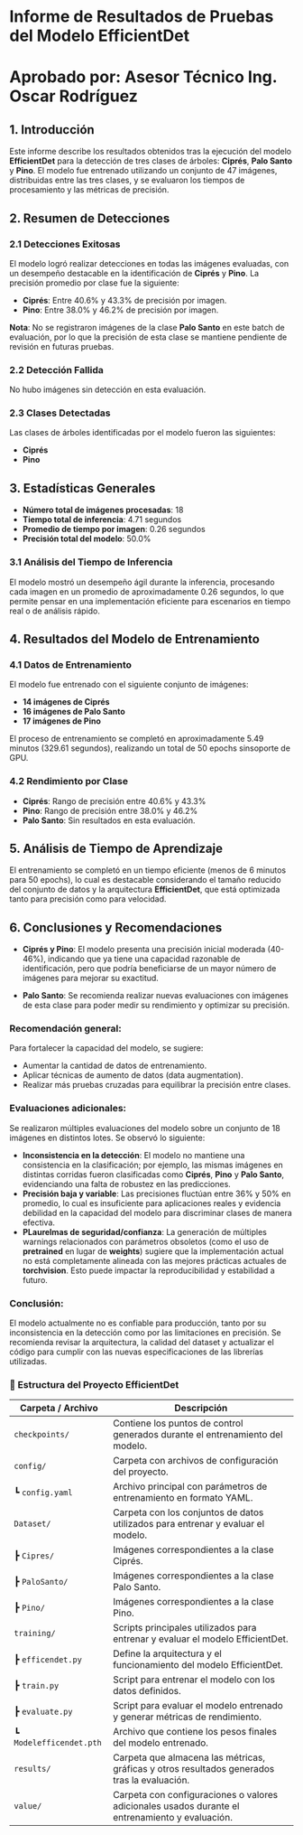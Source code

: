 # Informe de Resultados de Pruebas del Modelo EfficientDet  
# Aprobado por: Asesor Técnico Ing. Oscar Rodríguez  

## 1. Introducción

Este informe describe los resultados obtenidos tras la ejecución del modelo **EfficientDet** para la detección de tres clases de árboles: **Ciprés**, **Palo Santo** y **Pino**. El modelo fue entrenado utilizando un conjunto de 47 imágenes, distribuidas entre las tres clases, y se evaluaron los tiempos de procesamiento y las métricas de precisión.

## 2. Resumen de Detecciones

### 2.1 Detecciones Exitosas
El modelo logró realizar detecciones en todas las imágenes evaluadas, con un desempeño destacable en la identificación de **Ciprés** y **Pino**. La precisión promedio por clase fue la siguiente:

- **Ciprés**: Entre 40.6% y 43.3% de precisión por imagen.
- **Pino**: Entre 38.0% y 46.2% de precisión por imagen.

 **Nota**: No se registraron imágenes de la clase **Palo Santo** en este batch de evaluación, por lo que la precisión de esta clase se mantiene pendiente de revisión en futuras pruebas.

### 2.2 Detección Fallida
No hubo imágenes sin detección en esta evaluación.

### 2.3 Clases Detectadas
Las clases de árboles identificadas por el modelo fueron las siguientes:

- **Ciprés**
- **Pino**

## 3. Estadísticas Generales

- **Número total de imágenes procesadas**: 18
- **Tiempo total de inferencia**: 4.71 segundos
- **Promedio de tiempo por imagen**: 0.26 segundos
- **Precisión total del modelo**: 50.0%

### 3.1 Análisis del Tiempo de Inferencia
El modelo mostró un desempeño ágil durante la inferencia, procesando cada imagen en un promedio de aproximadamente 0.26 segundos, lo que permite pensar en una implementación eficiente para escenarios en tiempo real o de análisis rápido.

## 4. Resultados del Modelo de Entrenamiento

### 4.1 Datos de Entrenamiento
El modelo fue entrenado con el siguiente conjunto de imágenes:

- **14 imágenes de Ciprés**
- **16 imágenes de Palo Santo**
- **17 imágenes de Pino**

El proceso de entrenamiento se completó en aproximadamente 5.49 minutos (329.61 segundos), realizando un total de 50 epochs sinsoporte de GPU.

### 4.2 Rendimiento por Clase
- **Ciprés**: Rango de precisión entre 40.6% y 43.3%
- **Pino**: Rango de precisión entre 38.0% y 46.2%
- **Palo Santo**: Sin resultados en esta evaluación.

## 5. Análisis de Tiempo de Aprendizaje
El entrenamiento se completó en un tiempo eficiente (menos de 6 minutos para 50 epochs), lo cual es destacable considerando el tamaño reducido del conjunto de datos y la arquitectura **EfficientDet**, que está optimizada tanto para precisión como para velocidad.

## 6. Conclusiones y Recomendaciones

- **Ciprés y Pino**: El modelo presenta una precisión inicial moderada (40-46%), indicando que ya tiene una capacidad razonable de identificación, pero que podría beneficiarse de un mayor número de imágenes para mejorar su exactitud.

- **Palo Santo**: Se recomienda realizar nuevas evaluaciones con imágenes de esta clase para poder medir su rendimiento y optimizar su precisión.

### Recomendación general:
Para fortalecer la capacidad del modelo, se sugiere:
- Aumentar la cantidad de datos de entrenamiento.
- Aplicar técnicas de aumento de datos (data augmentation).
- Realizar más pruebas cruzadas para equilibrar la precisión entre clases.

### Evaluaciones adicionales:
Se realizaron múltiples evaluaciones del modelo sobre un conjunto de 18 imágenes en distintos lotes. Se observó lo siguiente:
- **Inconsistencia en la detección**: El modelo no mantiene una consistencia en la clasificación; por ejemplo, las mismas imágenes en distintas corridas fueron clasificadas como **Ciprés**, **Pino** y **Palo Santo**, evidenciando una falta de robustez en las predicciones.
- **Precisión baja y variable**: Las precisiones fluctúan entre 36% y 50% en promedio, lo cual es insuficiente para aplicaciones reales y evidencia debilidad en la capacidad del modelo para discriminar clases de manera efectiva.
- **PLaurelmas de seguridad/confianza**: La generación de múltiples warnings relacionados con parámetros obsoletos (como el uso de **pretrained** en lugar de **weights**) sugiere que la implementación actual no está completamente alineada con las mejores prácticas actuales de **torchvision**. Esto puede impactar la reproducibilidad y estabilidad a futuro.

### Conclusión:
El modelo actualmente no es confiable para producción, tanto por su inconsistencia en la detección como por las limitaciones en precisión. Se recomienda revisar la arquitectura, la calidad del dataset y actualizar el código para cumplir con las nuevas especificaciones de las librerías utilizadas.

### 📂 Estructura del Proyecto EfficientDet

| Carpeta / Archivo          | Descripción                                                                                     |
|---------------------------|-------------------------------------------------------------------------------------------------|
| `checkpoints/`            | Contiene los puntos de control generados durante el entrenamiento del modelo.                   |
| `config/`                 | Carpeta con archivos de configuración del proyecto.                                              |
| ┗ `config.yaml`           | Archivo principal con parámetros de entrenamiento en formato YAML.                              |
| `Dataset/`                | Carpeta con los conjuntos de datos utilizados para entrenar y evaluar el modelo.                |
| ┣ `Cipres/`               | Imágenes correspondientes a la clase Ciprés.                                                    |
| ┣ `PaloSanto/`            | Imágenes correspondientes a la clase Palo Santo.                                                |
| ┣ `Pino/`                 | Imágenes correspondientes a la clase Pino.                                                      |
| `training/`               | Scripts principales utilizados para entrenar y evaluar el modelo EfficientDet.                  |
| ┣ `efficendet.py`         | Define la arquitectura y el funcionamiento del modelo EfficientDet.                             |
| ┣ `train.py`              | Script para entrenar el modelo con los datos definidos.                                         |
| ┣ `evaluate.py`           | Script para evaluar el modelo entrenado y generar métricas de rendimiento.                      |
| ┗ `Modelefficendet.pth`   | Archivo que contiene los pesos finales del modelo entrenado.                                    |
| `results/`                | Carpeta que almacena las métricas, gráficas y otros resultados generados tras la evaluación.     |
| `value/`                  | Carpeta con configuraciones o valores adicionales usados durante el entrenamiento y evaluación.  |
